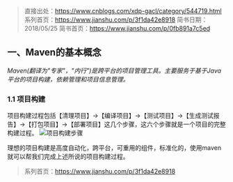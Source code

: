 >  直接出处：https://www.cnblogs.com/xdp-gacl/category/544719.html  
>  系列首页：https://www.jianshu.com/p/3f1da42e8918
>  简书日期：2018/05/25
>  简书首页：https://www.jianshu.com/p/0fb891a7c5ed

## 一、Maven的基本概念

*Maven(翻译为"专家"，"内行")是跨平台的项目管理工具。主要服务于基于Java平台的项目构建，依赖管理和项目信息管理。*

### 1.1 项目构建

项目构建过程包括【清理项目】→【编译项目】→【测试项目】→【生成测试报告】→【打包项目】→【部署项目】这几个步骤，这六个步骤就是一个项目的完整构建过程。
![项目构建步骤](https://upload-images.jianshu.io/upload_images/5792176-155e25fdfd791da2.png?imageMogr2/auto-orient/strip%7CimageView2/2/w/1240)  

理想的项目构建是高度自动化，跨平台，可重用的组件，标准化的，使用maven就可以帮我们完成上述所说的项目构建过程。





>  系列首页：https://www.jianshu.com/p/3f1da42e8918